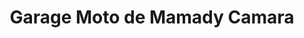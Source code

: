 ---
title: "Garage Moto de Mamady Camara"
url: /koyama/garage-moto-de-mamady-camara/
shop: Autowerkstatt
---